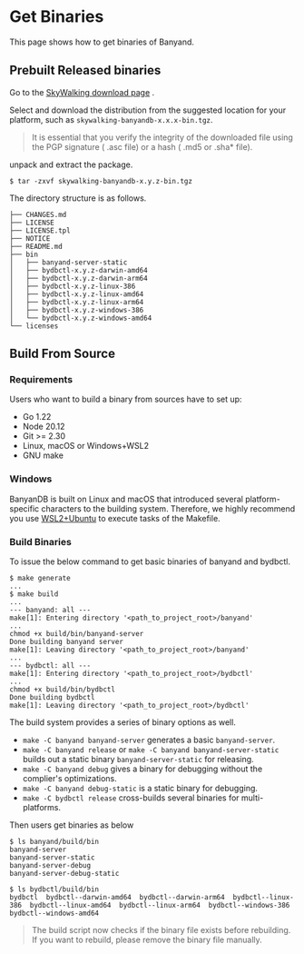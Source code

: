 # Get Binaries

This page shows how to get binaries of Banyand.

## Prebuilt Released binaries
                           
Go to the [SkyWalking download page](https://skywalking.apache.org/downloads/#Database) .

Select and download the distribution from the suggested location for your platform, such as `skywalking-banyandb-x.x.x-bin.tgz`.

> It is essential that you verify the integrity of the downloaded file using the PGP signature ( .asc file) or a hash ( .md5 or .sha* file).

unpack and extract the package.

```shell
$ tar -zxvf skywalking-banyandb-x.y.z-bin.tgz
```

The directory structure is as follows.

```shell
├── CHANGES.md
├── LICENSE
├── LICENSE.tpl
├── NOTICE
├── README.md
├── bin
│   ├── banyand-server-static
│   ├── bydbctl-x.y.z-darwin-amd64
│   ├── bydbctl-x.y.z-darwin-arm64
│   ├── bydbctl-x.y.z-linux-386
│   ├── bydbctl-x.y.z-linux-amd64
│   ├── bydbctl-x.y.z-linux-arm64
│   ├── bydbctl-x.y.z-windows-386
│   └── bydbctl-x.y.z-windows-amd64
└── licenses
```

## Build From Source

### Requirements

Users who want to build a binary from sources have to set up:

* Go 1.22
* Node 20.12
* Git >= 2.30
* Linux, macOS or Windows+WSL2
* GNU make

### Windows

BanyanDB is built on Linux and macOS that introduced several platform-specific characters to the building system. Therefore, we highly recommend you use [WSL2+Ubuntu](https://ubuntu.com/desktop/wsl) to execute tasks of the Makefile.

### Build Binaries

To issue the below command to get basic binaries of banyand and bydbctl.

```shell
$ make generate
...
$ make build
...
--- banyand: all ---
make[1]: Entering directory '<path_to_project_root>/banyand'
...
chmod +x build/bin/banyand-server
Done building banyand server
make[1]: Leaving directory '<path_to_project_root>/banyand'
...
--- bydbctl: all ---
make[1]: Entering directory '<path_to_project_root>/bydbctl'
...
chmod +x build/bin/bydbctl
Done building bydbctl
make[1]: Leaving directory '<path_to_project_root>/bydbctl'
```

The build system provides a series of binary options as well.

* `make -C banyand banyand-server` generates a basic `banyand-server`.
* `make -C banyand release` or `make -C banyand banyand-server-static` builds out a static binary `banyand-server-static` for releasing.
* `make -C banyand debug` gives a binary for debugging without the complier's optimizations.
* `make -C banyand debug-static` is a static binary for debugging.
* `make -C bydbctl release` cross-builds several binaries for multi-platforms.

Then users get binaries as below

``` shell
$ ls banyand/build/bin
banyand-server  
banyand-server-static
banyand-server-debug  
banyand-server-debug-static  

$ ls bydbctl/build/bin
bydbctl  bydbctl--darwin-amd64  bydbctl--darwin-arm64  bydbctl--linux-386  bydbctl--linux-amd64  bydbctl--linux-arm64  bydbctl--windows-386  bydbctl--windows-amd64
```

> The build script now checks if the binary file exists before rebuilding. If you want to rebuild, please remove the binary file manually.
